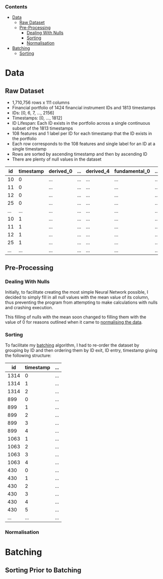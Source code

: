 ### Contents
- [Data](#data)
  - [Raw Dataset](#raw-dataset)
  - [Pre-Processing](#pre-processing)
    - [Dealing With Nulls](#dealing-with-nulls)
    - [Sorting](#sorting)
    - [Normalisation](#pre-processing)
- [Batching](#batching)
    - [Sorting](#sorting-prior-to-batching)

# Data

## Raw Dataset

* 1,710,756 rows x 111 columns
* Financial portfolio of 1424 financial instrument IDs and 1813 timestamps
* IDs: [0, 6, 7, ..., 2156]
* Timestamps: [0, ..., 1812]
* ID Lifespan: Each ID exists in the portfolio across a single continuous subset of the 1813 timestamps
* 108 features and 1 label per ID for each timestamp that the ID exists in the portfolio
* Each row corresponds to the 108 features and single label for an ID at a single timestamp
* Rows are sorted by ascending timestamp and then by ascending ID
* There are plenty of null values in the dataset

| id | timestamp | derived_0 | ... | derived_4 | fundamental_0 | ... | fundamental_63 | technical_0 | ... | technical_3 | technical_5 | ... | technical_44 | y |
|---|---|---|---|---|---|---|---|---|---|---|---|---|---|---|
| 10 | 0 |...|...|...|...|...|...|...|...|...|...|...|...|...|
| 11 | 0 |...|...|...|...|...|...|...|...|...|...|...|...|...|
| 12 | 0 |...|...|...|...|...|...|...|...|...|...|...|...|...|
| 25 | 0 |...|...|...|...|...|...|...|...|...|...|...|...|...|
| ... | ... |...|...|...|...|...|...|...|...|...|...|...|...|...|
| 10 | 1 |...|...|...|...|...|...|...|...|...|...|...|...|...|
| 11 | 1 |...|...|...|...|...|...|...|...|...|...|...|...|...|
| 12 | 1 |...|...|...|...|...|...|...|...|...|...|...|...|...|
| 25 | 1 |...|...|...|...|...|...|...|...|...|...|...|...|...|
| ... | ... |...|...|...|...|...|...|...|...|...|...|...|...|...|


## Pre-Processing

### Dealing With Nulls

Initially, to facilitate creating the most simple Neural Network possible, I decided to simply fill in all null values with the mean value of its column, thus preventing the program from attempting to make calculations with nulls and crashing execution.

This filling of nulls with the mean soon changed to filling them with the value of 0 for reasons outlined when it came to [normalising the data](#normalisation).

### Sorting

To facilitate my [batching](#batching) algorithm, I had to re-order the dataset by grouping by ID and then ordering them by ID exit, ID entry, timestamp giving the following structure:

| id | timestamp | ... |
|----|-----------|-----|
| 1314 | 0 | ... |
| 1314 | 1 | ... |
| 1314 | 2 | ... |
| 899 | 0 | ... |
| 899 | 1 | ... |
| 899 | 2 | ... |
| 899 | 3 | ... |
| 899 | 4 | ... |
| 1063 | 1 | ... |
| 1063 | 2 | ... |
| 1063 | 3 | ... |
| 1063 | 4 | ... |
| 430 | 0 | ... |
| 430 | 1 | ... |
| 430 | 2 | ... |
| 430 | 3 | ... |
| 430 | 4 | ... |
| 430 | 5 | ... |
| ... | ... | ... |

### Normalisation



# Batching

## Sorting Prior to Batching